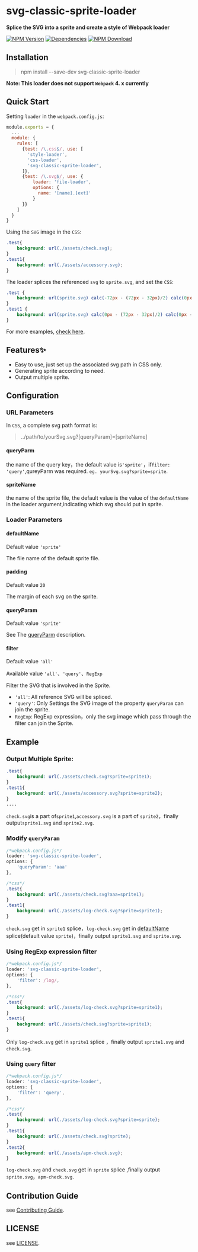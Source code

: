 # svg-classic-sprite-loader

**Splice the SVG into a sprite and create a style of Webpack loader**

[![NPM Version][npm-img]][npm-url]
[![Dependencies][david-img]][david-url]
[![NPM Download][download-img]][download-url]

[circleci-img]: https://img.shields.io/circleci/project/github/vusion/svg-classic-sprite-loader.svg?style=flat-square
[circleci-url]: https://circleci.com/gh/vusion/svg-classic-sprite-loader
[npm-img]: http://img.shields.io/npm/v/svg-classic-sprite-loader.svg?style=flat-square
[npm-url]: http://npmjs.org/package/svg-classic-sprite-loader
[david-img]: http://img.shields.io/david/vusion/svg-classic-sprite-loader.svg?style=flat-square
[david-url]: https://david-dm.org/vusion/svg-classic-sprite-loader
[download-img]: https://img.shields.io/npm/dm/svg-classic-sprite-loader.svg?style=flat-square
[download-url]: https://npmjs.org/package/svg-classic-sprite-loader


## Installation


> npm install --save-dev svg-classic-sprite-loader


**Note: This loader does not support `Webpack` 4. x currently**


## Quick Start
Setting `loader` in the `webpack.config.js`:

```js
module.exports = {
  ...
  module: {
    rules: [
      {test: /\.css$/, use: [
        'style-loader',
        'css-loader',
        'svg-classic-sprite-loader',
      ]},
      {test: /\.svg$/, use: {
          loader: 'file-loader',
          options: {
            name: '[name].[ext]'
          }
      }}
    ]
  }
}
```

Using the `SVG` image in the `CSS`:

```css
.test{
    background: url(./assets/check.svg);
}
.test1{
    background: url(./assets/accessory.svg);
}
```

The loader splices the referenced `svg` to `sprite.svg`, and set the `CSS`:

```css
.test {
    background: url(sprite.svg) calc(-72px - (72px - 32px)/2) calc(0px - (72px - 32px)/2) no-repeat;
}
.test1 {
    background: url(sprite.svg) calc(0px - (72px - 32px)/2) calc(0px - (72px - 32px)/2) no-repeat;
}
```

For more examples, [check here](#example).

## Features:sparkles:
- Easy to use, just set up the associated svg path in CSS only.
- Generating sprite according to need.
- Output multiple sprite.


## Configuration

### URL Parameters
In `CSS`, a complete svg path format is:
> ../path/to/yourSvg.svg?[queryParam]=[spriteName]

#### queryParm

the name of the query key，the default value is`'sprite'`，if`filter: 'query'`,qureyParm was required.
`eg. yourSvg.svg?sprite=sprite`.

#### spriteName

the name of the sprite file, the default value is the value of the `defaultName` in the loader argument,indicating which svg should put in sprite.


### Loader Parameters
#### defaultName
Default value `'sprite'`

The file name of the default sprite file.

#### padding
Default value `20`

The margin of each svg on the sprite.

#### queryParam
Default value `'sprite'`

See The [queryParm](#queryParm) description.

#### filter
Default value `'all'`

Available value `'all'`、`'query'`、`RegExp`

Filter the SVG that is involved in the Sprite.

 + `'all'`: All reference SVG will be spliced.
 + `'query'`: Only Settings the SVG image of the property `queryParam` can join the sprite.
 + `RegExp`: RegExp expression，only the svg image which pass through the filter can join the Sprite.

## Example

### Output Multiple Sprite:

```css
.test{
    background: url(./assets/check.svg?sprite=sprite1);
}
.test1{
    background: url(./assets/accessory.svg?sprite=sprite2);
}
....
```

`check.svg`is a part of`sprite1`,`accessory.svg` is a part of `sprite2`，finally output`sprite1.svg` and `sprite2.svg`.

### Modify `queryParam`


```js
/*webpack.config.js*/
loader: 'svg-classic-sprite-loader',
options: {
    'queryParam': 'aaa'
},
```

```css
/*css*/
.test{
    background: url(./assets/check.svg?aaa=sprite1);
}
.test1{
    background: url(./assets/log-check.svg?sprite=sprite1);
}
```

`check.svg` get in `sprite1` splice，`log-check.svg` get in [defaultName](#defaultName) splice(default value `sprite`)，finally output `sprite1.svg` and `sprite.svg`.

### Using RegExp expression filter


```js
/*webpack.config.js*/
loader: 'svg-classic-sprite-loader',
options: {
    'filter': /log/,
},
```

```css
/*css*/
.test{
    background: url(./assets/log-check.svg?sprite=sprite1);
}
.test1{
    background: url(./assets/check.svg?sprite=sprite1);
}
```

Only `log-check.svg` get in `sprite1` splice ，finally output `sprite1.svg` and `check.svg`.

### Using `query` filter

```js
/*webpack.config.js*/
loader: 'svg-classic-sprite-loader',
options: {
    'filter': 'query',
},
```

```css
/*css*/
.test{
    background: url(./assets/log-check.svg?sprite=sprite);
}
.test1{
    background: url(./assets/check.svg?sprite);
}
.test2{
    background: url(./assets/apm-check.svg);
}
```

`log-check.svg` and `check.svg` get in `sprite` splice ,finally output `sprite.svg`，`apm-check.svg`.

## Contribution Guide

see [Contributing Guide](https://github.com/vusion/DOCUMENTATION/issues/4).

## LICENSE

see [LICENSE](LICENSE).

